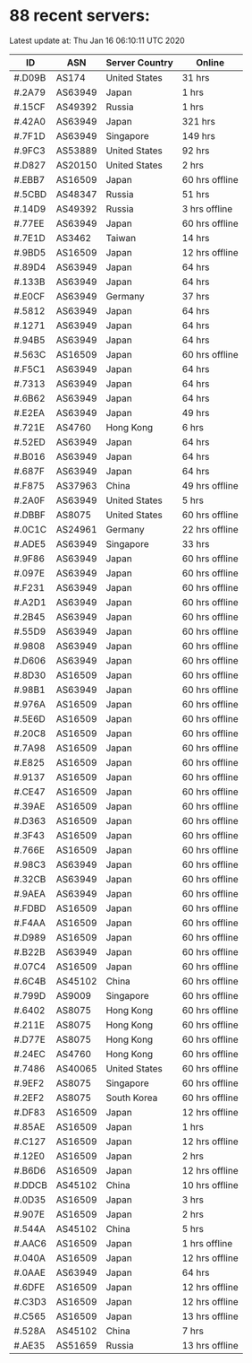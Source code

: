 # 88 recent servers:

Latest update at: Thu Jan 16 06:10:11 UTC 2020

| ID | ASN | Server Country | Online |
| -- | --- | -------------- | ------ |
| #.D09B | AS174 | United States | 31 hrs |
| #.2A79 | AS63949 | Japan | 1 hrs |
| #.15CF | AS49392 | Russia | 1 hrs |
| #.42A0 | AS63949 | Japan | 321 hrs |
| #.7F1D | AS63949 | Singapore | 149 hrs |
| #.9FC3 | AS53889 | United States | 92 hrs |
| #.D827 | AS20150 | United States | 2 hrs |
| #.EBB7 | AS16509 | Japan | 60 hrs offline |
| #.5CBD | AS48347 | Russia | 51 hrs |
| #.14D9 | AS49392 | Russia | 3 hrs offline |
| #.77EE | AS63949 | Japan | 60 hrs offline |
| #.7E1D | AS3462 | Taiwan | 14 hrs |
| #.9BD5 | AS16509 | Japan | 12 hrs offline |
| #.89D4 | AS63949 | Japan | 64 hrs |
| #.133B | AS63949 | Japan | 64 hrs |
| #.E0CF | AS63949 | Germany | 37 hrs |
| #.5812 | AS63949 | Japan | 64 hrs |
| #.1271 | AS63949 | Japan | 64 hrs |
| #.94B5 | AS63949 | Japan | 64 hrs |
| #.563C | AS16509 | Japan | 60 hrs offline |
| #.F5C1 | AS63949 | Japan | 64 hrs |
| #.7313 | AS63949 | Japan | 64 hrs |
| #.6B62 | AS63949 | Japan | 64 hrs |
| #.E2EA | AS63949 | Japan | 49 hrs |
| #.721E | AS4760 | Hong Kong | 6 hrs |
| #.52ED | AS63949 | Japan | 64 hrs |
| #.B016 | AS63949 | Japan | 64 hrs |
| #.687F | AS63949 | Japan | 64 hrs |
| #.F875 | AS37963 | China | 49 hrs offline |
| #.2A0F | AS63949 | United States | 5 hrs |
| #.DBBF | AS8075 | United States | 60 hrs offline |
| #.0C1C | AS24961 | Germany | 22 hrs offline |
| #.ADE5 | AS63949 | Singapore | 33 hrs |
| #.9F86 | AS63949 | Japan | 60 hrs offline |
| #.097E | AS63949 | Japan | 60 hrs offline |
| #.F231 | AS63949 | Japan | 60 hrs offline |
| #.A2D1 | AS63949 | Japan | 60 hrs offline |
| #.2B45 | AS63949 | Japan | 60 hrs offline |
| #.55D9 | AS63949 | Japan | 60 hrs offline |
| #.9808 | AS63949 | Japan | 60 hrs offline |
| #.D606 | AS63949 | Japan | 60 hrs offline |
| #.8D30 | AS16509 | Japan | 60 hrs offline |
| #.98B1 | AS63949 | Japan | 60 hrs offline |
| #.976A | AS16509 | Japan | 60 hrs offline |
| #.5E6D | AS16509 | Japan | 60 hrs offline |
| #.20C8 | AS16509 | Japan | 60 hrs offline |
| #.7A98 | AS16509 | Japan | 60 hrs offline |
| #.E825 | AS16509 | Japan | 60 hrs offline |
| #.9137 | AS16509 | Japan | 60 hrs offline |
| #.CE47 | AS16509 | Japan | 60 hrs offline |
| #.39AE | AS16509 | Japan | 60 hrs offline |
| #.D363 | AS16509 | Japan | 60 hrs offline |
| #.3F43 | AS16509 | Japan | 60 hrs offline |
| #.766E | AS16509 | Japan | 60 hrs offline |
| #.98C3 | AS63949 | Japan | 60 hrs offline |
| #.32CB | AS63949 | Japan | 60 hrs offline |
| #.9AEA | AS63949 | Japan | 60 hrs offline |
| #.FDBD | AS16509 | Japan | 60 hrs offline |
| #.F4AA | AS16509 | Japan | 60 hrs offline |
| #.D989 | AS16509 | Japan | 60 hrs offline |
| #.B22B | AS63949 | Japan | 60 hrs offline |
| #.07C4 | AS16509 | Japan | 60 hrs offline |
| #.6C4B | AS45102 | China | 60 hrs offline |
| #.799D | AS9009 | Singapore | 60 hrs offline |
| #.6402 | AS8075 | Hong Kong | 60 hrs offline |
| #.211E | AS8075 | Hong Kong | 60 hrs offline |
| #.D77E | AS8075 | Hong Kong | 60 hrs offline |
| #.24EC | AS4760 | Hong Kong | 60 hrs offline |
| #.7486 | AS40065 | United States | 60 hrs offline |
| #.9EF2 | AS8075 | Singapore | 60 hrs offline |
| #.2EF2 | AS8075 | South Korea | 60 hrs offline |
| #.DF83 | AS16509 | Japan | 12 hrs offline |
| #.85AE | AS16509 | Japan | 1 hrs |
| #.C127 | AS16509 | Japan | 12 hrs offline |
| #.12E0 | AS16509 | Japan | 2 hrs |
| #.B6D6 | AS16509 | Japan | 12 hrs offline |
| #.DDCB | AS45102 | China | 10 hrs offline |
| #.0D35 | AS16509 | Japan | 3 hrs |
| #.907E | AS16509 | Japan | 2 hrs |
| #.544A | AS45102 | China | 5 hrs |
| #.AAC6 | AS16509 | Japan | 1 hrs offline |
| #.040A | AS16509 | Japan | 12 hrs offline |
| #.0AAE | AS63949 | Japan | 64 hrs |
| #.6DFE | AS16509 | Japan | 12 hrs offline |
| #.C3D3 | AS16509 | Japan | 12 hrs offline |
| #.C565 | AS16509 | Japan | 13 hrs offline |
| #.528A | AS45102 | China | 7 hrs |
| #.AE35 | AS51659 | Russia | 13 hrs offline |

